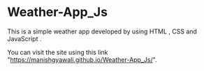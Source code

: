 # Weather-App_Js

This is a simple weather app developed by using HTML , CSS and JavaScript .


You can visit the site using this link "https://manishgyawali.github.io/Weather-App_Js/".
